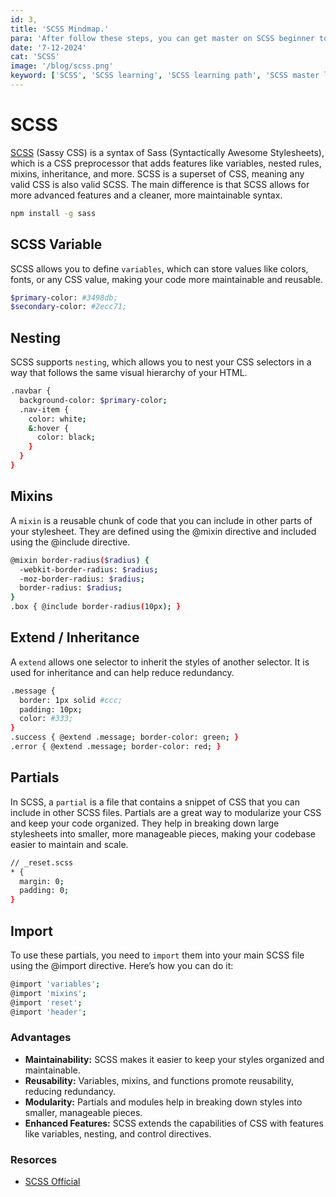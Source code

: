 ```yaml
---
id: 3,
title: 'SCSS Mindmap.'
para: 'After follow these steps, you can get master on SCSS beginner to master level.'
date: '7-12-2024'
cat: 'SCSS'
image: '/blog/scss.png'
keyword: ['SCSS', 'SCSS learning', 'SCSS learning path', 'SCSS master level']
---
```


# SCSS

[SCSS](https://sass-lang.com/documentation/) (Sassy CSS) is a syntax of Sass (Syntactically Awesome Stylesheets), which is a CSS preprocessor that adds features like variables, nested rules, mixins, inheritance, and more. SCSS is a superset of CSS, meaning any valid CSS is also valid SCSS. The main difference is that SCSS allows for more advanced features and a cleaner, more maintainable syntax.

```bash
npm install -g sass
```

## SCSS Variable

SCSS allows you to define `variables`, which can store values like colors, fonts, or any CSS value, making your code more maintainable and reusable.

```bash
$primary-color: #3498db;
$secondary-color: #2ecc71;
```

## Nesting

SCSS supports `nesting`, which allows you to nest your CSS selectors in a way that follows the same visual hierarchy of your HTML.

```bash
.navbar {
  background-color: $primary-color;
  .nav-item {
    color: white;
    &:hover {
      color: black;
    }
  }
}
```

## Mixins

A `mixin` is a reusable chunk of code that you can include in other parts of your stylesheet. They are defined using the @mixin directive and included using the @include directive.

```bash
@mixin border-radius($radius) {
  -webkit-border-radius: $radius;
  -moz-border-radius: $radius;
  border-radius: $radius;
}
.box { @include border-radius(10px); }
```

## Extend / Inheritance

A `extend` allows one selector to inherit the styles of another selector. It is used for inheritance and can help reduce redundancy.

```bash
.message {
  border: 1px solid #ccc;
  padding: 10px;
  color: #333;
}
.success { @extend .message; border-color: green; }
.error { @extend .message; border-color: red; }
```

## Partials

In SCSS, a `partial` is a file that contains a snippet of CSS that you can include in other SCSS files. Partials are a great way to modularize your CSS and keep your code organized. They help in breaking down large stylesheets into smaller, more manageable pieces, making your codebase easier to maintain and scale.

```bash
// _reset.scss
* {
  margin: 0;
  padding: 0;
}
```

## Import

To use these partials, you need to `import` them into your main SCSS file using the @import directive. Here’s how you can do it:

```bash
@import 'variables';
@import 'mixins';
@import 'reset';
@import 'header';

```

### Advantages

- <strong>Maintainability:</strong> SCSS makes it easier to keep your styles organized and maintainable.
- <strong>Reusability:</strong> Variables, mixins, and functions promote reusability, reducing redundancy.
- <strong>Modularity:</strong> Partials and modules help in breaking down styles into smaller, manageable pieces.
- <strong>Enhanced Features:</strong> SCSS extends the capabilities of CSS with features like variables, nesting, and control directives.

### Resorces

- [SCSS Official](https://sass-lang.com/documentation/)
